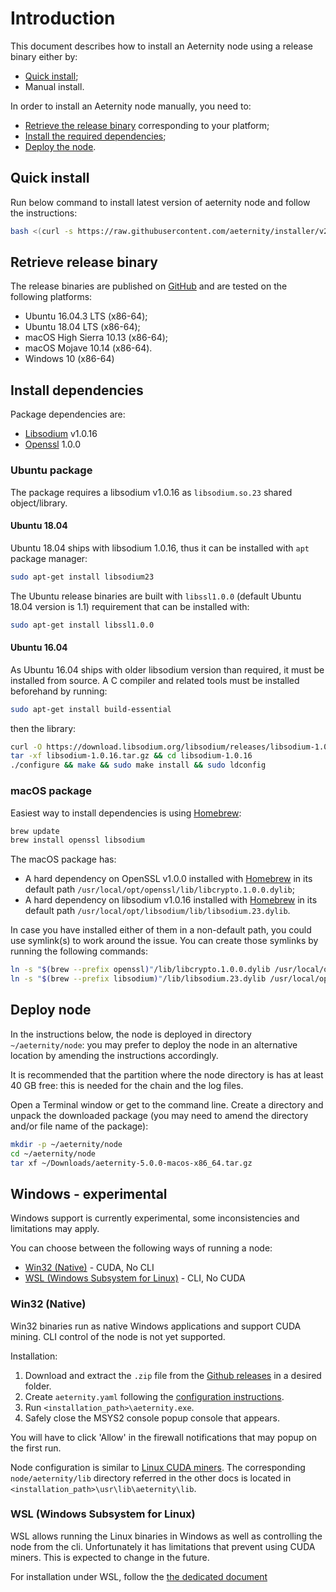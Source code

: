 # Introduction

This document describes how to install an Aeternity node using a release binary either by:

* [Quick install](#quick-install);
* Manual install.

In order to install an Aeternity node manually, you need to:

* [Retrieve the release binary](#retrieve-release-binary) corresponding to your platform;
* [Install the required dependencies](#install-dependencies);
* [Deploy the node](#deploy-node).

## Quick install

Run below command to install latest version of aeternity node and follow the instructions:

```bash
bash <(curl -s https://raw.githubusercontent.com/aeternity/installer/v2.0.0/install.sh)
```

## Retrieve release binary

The release binaries are published on [GitHub][releases] and are tested on the following platforms:

* Ubuntu 16.04.3 LTS (x86-64);
* Ubuntu 18.04 LTS (x86-64);
* macOS High Sierra 10.13 (x86-64);
* macOS Mojave 10.14 (x86-64).
* Windows 10 (x86-64)

[releases]: https://github.com/aeternity/aeternity/releases

## Install dependencies

Package dependencies are:

* [Libsodium](https://download.libsodium.org/doc/) v1.0.16
* [Openssl](https://www.openssl.org) 1.0.0

### Ubuntu package

The package requires a libsodium v1.0.16 as `libsodium.so.23` shared object/library.

#### Ubuntu 18.04

Ubuntu 18.04 ships with libsodium 1.0.16, thus it can be installed with `apt` package manager:

```bash
sudo apt-get install libsodium23
```

The Ubuntu release binaries are built with `libssl1.0.0` (default Ubuntu 18.04 version is 1.1) requirement that can be installed with:

```bash
sudo apt-get install libssl1.0.0
```

#### Ubuntu 16.04

As Ubuntu 16.04 ships with older libsodium version than required, it must be installed from source.
A C compiler and related tools must be installed beforehand by running:

```bash
sudo apt-get install build-essential
```

then the library:

```bash
curl -O https://download.libsodium.org/libsodium/releases/libsodium-1.0.16.tar.gz
tar -xf libsodium-1.0.16.tar.gz && cd libsodium-1.0.16
./configure && make && sudo make install && sudo ldconfig
```

### macOS package

Easiest way to install dependencies is using [Homebrew](https://brew.sh/):
```bash
brew update
brew install openssl libsodium
```

The macOS package has:

* A hard dependency on OpenSSL v1.0.0 installed with [Homebrew](https://brew.sh/) in its default path `/usr/local/opt/openssl/lib/libcrypto.1.0.0.dylib`;
* A hard dependency on libsodium v1.0.16 installed with [Homebrew](https://brew.sh/) in its default path `/usr/local/opt/libsodium/lib/libsodium.23.dylib`.

In case you have installed either of them in a non-default path, you could use symlink(s) to work around the issue.
You can create those symlinks by running the following commands:
```bash
ln -s "$(brew --prefix openssl)"/lib/libcrypto.1.0.0.dylib /usr/local/opt/openssl/lib/libcrypto.1.0.0.dylib
ln -s "$(brew --prefix libsodium)"/lib/libsodium.23.dylib /usr/local/opt/libsodium/lib/libsodium.23.dylib
```

## Deploy node

In the instructions below, the node is deployed in directory `~/aeternity/node`: you may prefer to deploy the node in an alternative location by amending the instructions accordingly.

It is recommended that the partition where the node directory is has at least 40 GB free: this is needed for the chain and the log files.

Open a Terminal window or get to the command line.
Create a directory and unpack the downloaded package (you may need to amend the directory and/or file name of the package):
```bash
mkdir -p ~/aeternity/node
cd ~/aeternity/node
tar xf ~/Downloads/aeternity-5.0.0-macos-x86_64.tar.gz
```

## Windows - experimental

Windows support is currently experimental, some inconsistencies and limitations may apply. 

You can choose between the following ways of running a node:
 * [Win32 (Native)](#win32-native) - CUDA, No CLI
 * [WSL (Windows Subsystem for Linux)](#wsl-windows-subsystem-for-linux) - CLI, No CUDA

### Win32 (Native)

Win32 binaries run as native Windows applications and support CUDA mining. CLI control of the node is not yet supported.

Installation:

 1. Download and extract the `.zip` file from the [Github releases][releases] in a desired folder.
 2. Create `aeternity.yaml` following the [configuration instructions](configuration.md).
 3. Run `<installation_path>\aeternity.exe`.
 4. Safely close the MSYS2 console popup console that appears.

You will have to click 'Allow' in the firewall notifications that may popup on the first run.

Node configuration is similar to [Linux CUDA miners](cuda-miner.md). The corresponding
`node/aeternity/lib` directory referred in the other docs is located in `<installation_path>\usr\lib\aeternity\lib`.

### WSL (Windows Subsystem for Linux)
WSL allows running the Linux binaries in Windows as well as controlling the node from the cli.
Unfortunately it has limitations that prevent using CUDA miners. This is expected to change in the future.

For installation under WSL, follow the [the dedicated document](installation-windows.md)
